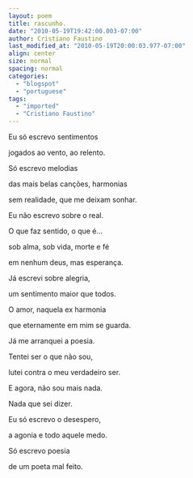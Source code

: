 ```yaml
---
layout: poem
title: rascunho.
date: "2010-05-19T19:42:00.003-07:00"
author: Cristiano Faustino
last_modified_at: "2010-05-19T20:00:03.977-07:00"
align: center
size: normal
spacing: normal
categories:
  - "blogspot"
  - "portuguese"
tags:
  - "imported"
  - "Cristiano Faustino"
---
```


Eu só escrevo sentimentos

jogados ao vento, ao relento.

Só escrevo melodias

das mais belas canções, harmonias

sem realidade, que me deixam sonhar.

Eu não escrevo sobre o real.

O que faz sentido, o que é...

sob alma, sob vida, morte e fé

em nenhum deus, mas esperança.

Já escrevi sobre alegria,

um sentimento maior que todos.

O amor, naquela ex harmonia

que eternamente em mim se guarda.

Já me arranquei a poesia.

Tentei ser o que não sou,

lutei contra o meu verdadeiro ser.

E agora, não sou mais nada.

Nada que sei dizer.

Eu só escrevo o desespero,

a agonia e todo aquele medo.

Só escrevo poesia

de um poeta mal feito.